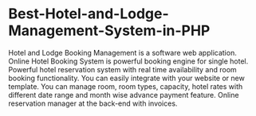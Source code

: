 # Best-Hotel-and-Lodge-Management-System-in-PHP
Hotel and Lodge Booking Management is a software web application. Online Hotel Booking System is powerful booking engine for single hotel. Powerful hotel reservation system with real time availability and room booking functionality. You can easily integrate with your website or new template. You can manage room, room types, capacity, hotel rates with different date range and month wise advance payment feature. Online reservation manager at the back-end with invoices.
